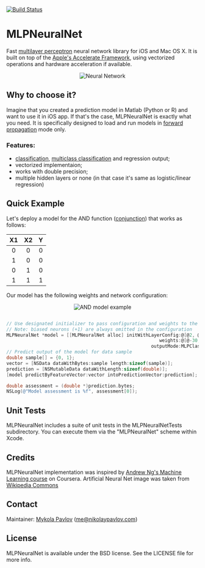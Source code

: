 [![Build Status](https://travis-ci.org/nikolaypavlov/MLPNeuralNet.png?branch=master)](https://travis-ci.org/nikolaypavlov/MLPNeuralNet.png?branch=master)
# MLPNeuralNet
Fast [multilayer perceptron](http://en.wikipedia.org/wiki/Multilayer_perceptron) neural network library for iOS and Mac OS X. It is built on top of the [Apple's Accelerate Framework](https://developer.apple.com/library/ios/documentation/Accelerate/Reference/AccelerateFWRef/_index.html), using vectorized operations and hardware acceleration if available.

<p align="center" >
  <img src="http://nikolaypavlov.github.io/MLPNeuralNet/images/500px-Artificial_neural_network.png" alt="Neural Network" title="Neural Network">
</p>

## Why to choose it?
Imagine that you created a prediction model in Matlab (Python or R) and want to use it in iOS app. If that's the case, MLPNeuralNet is exactly what you need. It is specifically designed to load and run models in [forward propagation](http://en.wikipedia.org/wiki/Backpropagation#Phase_1:_Propagation) mode only.

### Features:
- [classification](http://en.wikipedia.org/wiki/Binary_classification), [multiclass classification](http://en.wikipedia.org/wiki/Multiclass_classification) and regression output;
- vectorized implementaion;
- works with double precision;
- multiple hidden layers or none (in that case it's same as logistic/linear regression)

## Quick Example
Let's deploy a model for the AND function ([conjunction](http://en.wikipedia.org/wiki/Logical_conjunction)) that works as follows: 

|X1 |X2 | Y |
|:-:|:-:|:-:|
| 0 | 0 | 0 |
| 1 | 0 | 0 |
| 0 | 1 | 0 |
| 1 | 1 | 1 |

Our model has the following weights and network configuration:
<p align="center" >
  <img src="http://nikolaypavlov.github.io/MLPNeuralNet/images/network-arch.png" alt="AND model example" title="AND model example">
</p>

```objectivec

// Use designated initializer to pass configuration and weights to the model
// Note: biased neurons (+1) are always omitted in the configuration
MLPNeuralNet *model = [[MLPNeuralNet alloc] initWithLayerConfig:@[@2, @1] 
                                                        weights:@[@-30, @20, @20] 
                                                     outputMode:MLPClassification];
// Predict output of the model for data sample
double sample[] = {0, 1};
vector = [NSData dataWithBytes:sample length:sizeof(sample)];
prediction = [NSMutableData dataWithLength:sizeof(double)];
[model predictByFeatureVector:vector intoPredictionVector:prediction];

double assessment = (double *)prediction.bytes;
NSLog(@"Model assessment is %f", assessment[0]);

```

## Unit Tests
MLPNeuralNet includes a suite of unit tests in the MLPNeuralNetTests subdirectory. You can execute them via the "MLPNeuralNet" scheme within Xcode.

## Credits
MLPNeuralNet implementation was inspired by [Andrew Ng's Machine Learning course](https://www.coursera.org/course/ml) on Coursera.
Artificial Neural Net image was taken from [Wikipedia Commons](http://en.wikipedia.org/wiki/File:Artificial_neural_network.svg)

## Contact

Maintainer: [Mykola Pavlov](http://github.com/nikolaypavlov/) (me@nikolaypavlov.com)

## License
MLPNeuralNet is available under the BSD license. See the LICENSE file for more info.

